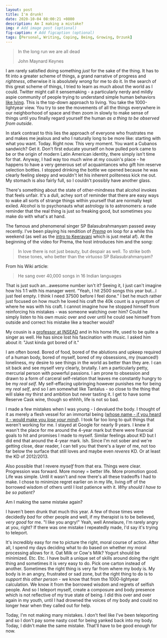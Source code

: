 ```yaml
---
layout: post
title: I'm drunk!
date: 2020-10-04 08:00:21 +0800
description: Am I making a mistake?
img: # Add image post (optional)
fig-caption: # Add figcaption (optional)
tags: [Personal, Writing, Coping, Being, Growing, Drzunk]
---
```


>In the long run we are all dead
>
>John Maynard Keynes

I am rarely satisfied doing something _just_ for the sake of the thing. It has to fit into a greater scheme of things, a grand narrative of progress and _rightness_, otherwise it is absolutely _wrong_ for me to do it. In the search of this great scheme of things, I tried to learn as much about the world as I could. Twitter might call it sensemaking - a particularly nerdy and mildly aspie community of people trying to understand simple human behaviors [like lying](https://en.wikipedia.org/wiki/Preference_falsification#:~:text=Preference%20falsification%20is%20the%20act,preference%20is%20more%20acceptable%20socially.). This is the top-down approach to living. You take the 1000-lightyear view. You try to see the movements of all the things everywhere in our neighborhood of space and then zoom in slowly to make sense of things until you finally regard yourself the human _as a thing to be observed from outside_.

In stark contrast to this lies the approach of everyone who frustrates me and makes me jealous and who I naturally long to be more like: starting with what you want. Today. Right now. This very moment. You want a Cubanos sandwich? Get it. Don't first educate yourself on how pulled pork came to be or the origin of modern Latin American identity, there simply isn't time for that. Anyway, I had way too much wine at my cousin's place - he happens to have a very generous set of acquaintances who gift him reserve selection bottles. I stopped drinking the bottle we opened because he was clearly feeling sleepy and wouldn't let his inherent politeness kick me out. My stomach is also fairly full, so I couldn't possibly have another glass.

There's something about the state of other-mindness that alcohol invokes that feels unfair. It's a dull, achey sort of reminder that there are easy ways to wake all sorts of strange things within yourself that are normally kept exiled. Alcohol is to psychonauts what astrology is to astronomers: a rude reminder that the real thing is just so freaking good, but sometimes you make do with what's at hand.

The famous and phenomenal singer SP Balasubrahmanyam passed away recently. I've been playing his rendition of [_Prema_](https://youtu.be/u_e8jyP3lXA) on loop for a while this weekend (as well as the [intro to Keeravani](https://music.youtube.com/watch?v=o4xjCmruT2E&feature=share) which is just metal af). At the beginning of the video for Prema, the host introduces him and the song:
>In love there is not just beauty, but despair as well. To strike both these tones, who better than the virtuoso SP Balasubrahmanyam?

From his Wiki article:
>He sang over 40,000 songs in 16 Indian languages

That is just such an...awesome number isn't it? Seeing it, I just can't imagine how his 1:1 with his manager went. "Yeah, I hit 2500 songs this year but...I just feel empty. I think I need 37500 before I feel done." I bet he much rather just focused on how much he loved his craft the 40k count is a symptom of where he was with his craft. I cannot imagine how he stopped himself from reinforcing his mistakes - was someone watching over him? Could he simply listen to his own music over and over until he could see himself from outside and correct his mistake like a teacher would?

My cousin is a [professor at INSEAD](https://www.insead.edu/faculty-research/faculty/phanish-puranam) and in his home life, used to be quite a singer as well. He has since lost his fascination with music. I asked him about it: "Just kinda got bored of it."

I am often bored. Bored of food, bored of the ablutions and upkeep required of a human body, bored of myself, bored of my obsessions, my (nuanced!) loneliness, my desire to see things in the world as better than they are. I can sit back and see myself very clearly, brutally. I am a particularly petty, mercurial person with powerful passions. I am prone to obsession and drawn to a form of carceral self-relation that leaves me constantly hungry to be my _real self_. My self-effacing upbringing however punishes me for being my _real self_, and so I am somewhat like Tantalus - so close to the thing that will slake my thirst and ambition but never tasting it. I get to have some Reserve Cask wine, though so ehhhh, life is not so bad.

I made a few mistakes when I was young - I devalued the body. I thought of it as merely a flesh vessel for an immortal being ([whose name - if you heard it - would make you _lose your mind_](https://youtu.be/JvghoUr8qfU?t=94)). I took far too long to quit things that weren't working for me. I stayed at Google for nearly 9 years. I knew it wasn't the place for me around the 4-year mark but there were financial goals to hit and promises I made to myself. Similar feelings about KD but I did end that around the 4-year mark. Ish. Since I'm not sober and we're getting close, dear reader, I can tell you that there's a layer of me, not too far below the surface that still loves and maybe even _reveres_ KD. Or at least the KD of 2012/2013.

Also possible that I revere _myself_ from that era. Things were clear. Progression was forward. More money = better life. More promotion good. Life was simple. Until it wasn't and now there's all these tradeoffs I had to make. I chose to minimize regret earlier on in my life, living off of the borrowed wisdom of others until I lost patience with it. _Why should I have to be so patient?_

Am I making the same mistake again?

I haven't been drunk that much this year. A few of those times were decidedly _bad_ for other people and well, if my therapist is to be believed, _very good_ for me. "I like you angry!" Yeah, well Annelaure, I'm rarely angry at you, right? If there was one mistake I repeatedly made, I'd say it's trying to teleport.

It's incredibly easy for me to picture the right, moral course of action. After all, I spend my days deciding what to do based on whether my moral processing allows for it. Oat Milk or Cow's Milk? Yogurt should be minimized. Etc. Etc. I have built a unique set of skills around doing the right thing and sometimes it is very easy to do. Pick one carton instead of another. Sometimes the right thing is very far from where my body is. My body is in an angry, frustrated or sad zone, but the right thing to do is to _support this other person_ - we know that from the 1000-lightyear calculation. We know it from the borrowed wisdom and regrets of selfish people. And so I teleport myself, create a composure and body presence which is not reflective of my true state of being. I did this over and over again in my youth, until I had drowned the voices of my body and could no longer hear when they called out for help.

Today, I'm not making many mistakes. I don't feel like I've been teleporting and so I don't pay some nasty cost for being yanked back into my body. Today, I didn't make the same mistake. That'll have to be good enough for now.
